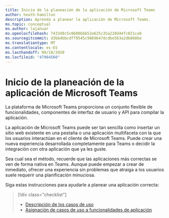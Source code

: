 ```yaml
---
title: Inicio de la planeación de la aplicación de Microsoft Teams
author: heath-hamilton
description: Aprenda a planear la aplicación de Microsoft Teams.
ms.topic: conceptual
ms.author: lajanuar
ms.openlocfilehash: 7433d9c5c0600bbb52e625c35a228d44fc021ca8
ms.sourcegitcommit: d3bb4bbcdff9545c9869647dcdbe563a2db868be
ms.translationtype: MT
ms.contentlocale: es-ES
ms.lasthandoff: 09/18/2020
ms.locfileid: "47964560"
---
```

# <a name="start-planning-your-microsoft-teams-app"></a>Inicio de la planeación de la aplicación de Microsoft Teams

La plataforma de Microsoft Teams proporciona un conjunto flexible de funcionalidades, componentes de interfaz de usuario y API para compilar la aplicación.

La aplicación de Microsoft Teams puede ser tan sencilla como insertar un sitio web existente en una pestaña o una aplicación multifaceta con la que los usuarios interactúan en el cliente de Microsoft Teams. Puede crear una nueva experiencia desarrollada completamente para Teams o decidir la integración con otra aplicación que ya les guste.

Sea cual sea el método, recuerde que las aplicaciones más correctas se ven de forma nativa en Teams. Aunque puede empezar a crear de inmediato, ofrecer una experiencia sin problemas que atraiga a los usuarios suele requerir una planificación minuciosa.

Siga estas instrucciones para ayudarle a planear una aplicación correcta:

> [!div class="checklist"]
>
> * [Descripción de los casos de uso](../../concepts/design/understand-use-cases.md)
> * [Asignación de casos de uso a funcionalidades de aplicación](../../concepts/design/map-use-cases.md)
